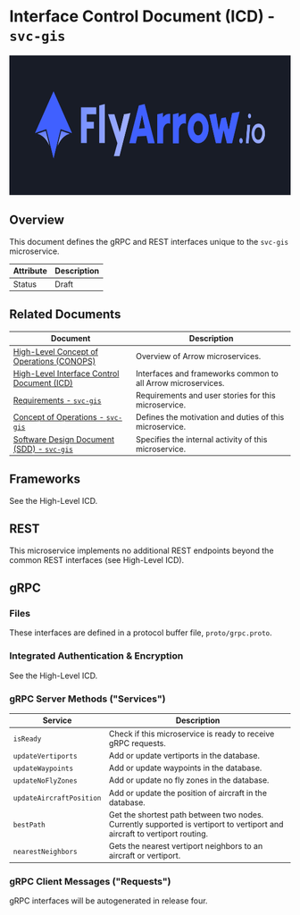 # Interface Control Document (ICD) - `svc-gis`

<center>

<img src="https://github.com/Arrow-air/tf-github/raw/main/src/templates/doc-banner-services.png" style="height:250px" />

</center>

## Overview

This document defines the gRPC and REST interfaces unique to the `svc-gis` microservice.

Attribute | Description
--- | ---
Status | Draft

## Related Documents

Document | Description
--- | ---
[High-Level Concept of Operations (CONOPS)](https://github.com/Arrow-air/se-services/blob/develop/docs/conops.md) | Overview of Arrow microservices.
[High-Level Interface Control Document (ICD)](https://github.com/Arrow-air/se-services/blob/develop/docs/icd.md)  | Interfaces and frameworks common to all Arrow microservices.
[Requirements - `svc-gis`](https://nocodb.arrowair.com/dashboard/#/nc/view/5a893886-20f3-41f6-af95-6a235ca52647) | Requirements and user stories for this microservice.
[Concept of Operations - `svc-gis`](./conops.md) | Defines the motivation and duties of this microservice.
[Software Design Document (SDD) - `svc-gis`](./sdd.md) | Specifies the internal activity of this microservice.

## Frameworks

See the High-Level ICD.

## REST

This microservice implements no additional REST endpoints beyond the common REST interfaces (see High-Level ICD).

## gRPC

### Files

These interfaces are defined in a protocol buffer file, `proto/grpc.proto`.

### Integrated Authentication & Encryption

See the High-Level ICD.

### gRPC Server Methods ("Services")

| Service | Description |
| ---- | ---- |
| `isReady` | Check if this microservice is ready to receive gRPC requests. |
| `updateVertiports` | Add or update vertiports in the database. |
| `updateWaypoints` | Add or update waypoints in the database. |
| `updateNoFlyZones` | Add or update no fly zones in the database. |
| `updateAircraftPosition` | Add or update the position of aircraft in the database. |
| `bestPath` | Get the shortest path between two nodes. Currently supported is vertiport to vertiport and aircraft to vertiport routing. |
| `nearestNeighbors` | Gets the nearest vertiport neighbors to an aircraft or vertiport. |

### gRPC Client Messages ("Requests")

gRPC interfaces will be autogenerated in release four.
